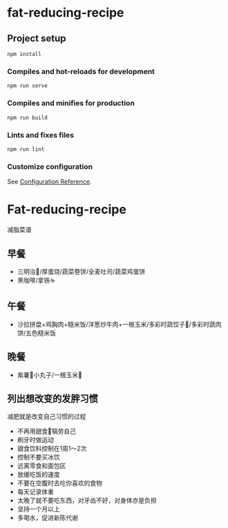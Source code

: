 # fat-reducing-recipe

## Project setup
```
npm install
```

### Compiles and hot-reloads for development
```
npm run serve
```

### Compiles and minifies for production
```
npm run build
```

### Lints and fixes files
```
npm run lint
```

### Customize configuration
See [Configuration Reference](https://cli.vuejs.org/config/).

# Fat-reducing-recipe
减脂菜谱

## 早餐

- 三明治🥪/厚蛋烧/蔬菜卷饼/全麦吐司/蔬菜鸡蛋饼
- 黑咖啡/拿铁☕️

## 午餐

- 沙拉拼盘+鸡胸肉+糙米饭/洋葱炒牛肉+一根玉米/多彩时蔬饺子🥟/多彩时蔬肉饼/五色糙米饭

## 晚餐

- 紫薯🍠小丸子/一根玉米🌽

## 列出想改变的发胖习惯

减肥就是改变自己习惯的过程

- 不再用甜食🍰犒劳自己
- 刷牙时做运动
- 甜食饮料控制在1周1～2次
- 控制不要买冰饮
- 远离零食和面包区
- 放缓吃饭的速度
- 不要在空腹时去吃你喜欢的食物
- 每天记录体重
- 太晚了就不要吃东西，对牙齿不好，对身体亦是负担
- 坚持一个月以上
- 多喝水，促进新陈代谢

